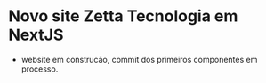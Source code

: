 # Novo site Zetta Tecnologia em NextJS

- website em construcão, commit dos primeiros componentes em processo.
